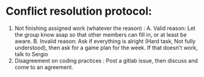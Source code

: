 # Conflict resolution protocol: 
 1. Not finishing assigned work (whatever the reason) : 
    A. Valid reason: Let the group know asap so that other members can fill in, or at least be aware.
    B. Invalid reason: Ask if everything is alright (Hard task, Not fully understood), then ask for a game plan for the week.
        If that doesn't work, talk to Sergio
 2. Disagreement on coding practices : Post a gitlab issue, then discuss and come to an agreement.

